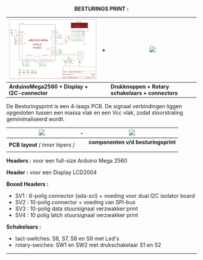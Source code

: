 <b> <p align="center"> BESTURINGS PRINT :</p></b>

<a href= "besturing_print/DisplayArduinoMega1.pdf"><img src= "besturing_print/DisplayArduinoMega1TN.jpg"></a> | **+** | <a href= "https://github.com/costonisp/Meetzender/blob/master/documentation/besturing_print/DisplayArduinoMega2.pdf"><img src= "https://github.com/costonisp/Meetzender/blob/master/documentation/besturing_print/DisplayArduinoMega2TN.jpg" ></a>
--------------------------------------------- | --- |  --------------------------------------------
**ArduinoMega2560 + Display + I2C-connector** |  | **Drukknoppen + Rotary schakelaars + connectors**
<p>
De Besturingsprint is een 4-laags PCB. 
De signaal verbindingen liggen opgesloten tussen een massa vlak en een Vcc vlak, zodat stoorstraling geminimaliseerd wordt.
  
<a href= "https://github.com/costonisp/Meetzender/blob/master/documentation/besturing_print/DisplayArduinoBoard.pdf">           <img src="https://github.com/costonisp/Meetzender/blob/master/documentation/besturing_print/DisplayArduinoBrdTN.jpg"></a> |**-** | <a href= "https://github.com/costonisp/Meetzender/blob/master/documentation/besturing_print/DisplayArduino.jpg">           <img src="https://github.com/costonisp/Meetzender/blob/master/documentation/besturing_print/DisplayArduinoTN.jpg"></a>
--------------------------------------------- | --- | ---------------------------------------------------
  **PCB layout** *( inner layers )* | |   **componenten v/d besturingsprint**<p>
  
**Headers :** voor een full-size Arduino Mega 2560

**Header  :** voor een Display LCD2004

**Boxed Headers :**
<ul>
  <li> SV1 :  6-polig connector (sda-scl) + voeding voor dual I2C isolator board  </li>
  <li> SV2 : 10-polig connector + voeding van SPI-bus </li>
  <li> SV3 : 10-polig data stuursignaal verzwakker print </li>
  <li> SV4 : 10 polig latch stuursignaal verzwakker print </li>
</ul>

**Schakelaars :**
<ul>
    <li> tact-switches:  S6, S7, S8 en S9  met Led's </li>
    <li> rotary-swiches: SW1 en SW2  met drukschakelaar S1 en S2 </li>
</ul>
<hr>
